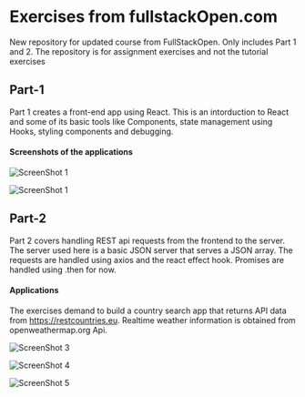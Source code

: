
  
# Exercises from fullstackOpen.com

New repository for updated course from FullStackOpen. Only includes Part 1 and 2. The repository is for assignment exercises and not the tutorial exercises

## Part-1 
Part 1 creates a front-end app using React. This is an intorduction to React and some of its basic tools like Components, state management using Hooks, styling components and debugging. 

#### Screenshots of the applications

   ![ScreenShot 1](https://github.com/Prashanga/Images-For-Web/blob/master/1.1.png)
   

 
   ![ScreenShot 1](https://github.com/Prashanga/Images-For-Web/blob/master/1.2.png)
    
  ## Part-2
  
  Part 2 covers handling REST api requests from the frontend to the server. The server used here is a basic JSON server that serves a JSON array. The requests are handled using axios and the react effect hook. Promises are handled using .then for now.
  
  #### Applications
  The exercises demand to build a country search app that returns API data from https://restcountries.eu. Realtime weather information is obtained from openweathermap.org Api.
 
  
   ![ScreenShot 3](https://github.com/Prashanga/Images-For-Web/blob/master/2.1.png)
   

 
   ![ScreenShot 4](https://github.com/Prashanga/Images-For-Web/blob/master/2.2.png)
   
   
   
   ![ScreenShot 5](https://github.com/Prashanga/Images-For-Web/blob/master/2.3.png)
  
  

